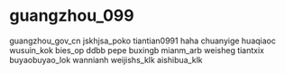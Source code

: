 # guangzhou_099
guangzhou_gov_cn
jskhjsa_poko
tiantian0991
haha
chuanyige
huaqiaoc
wusuin_kok
bies_op
ddbb
pepe
buxingb
mianm_arb
weisheg
tiantxix
buyaobuyao_lok
wannianh
weijishs_klk
aishibua_klk
